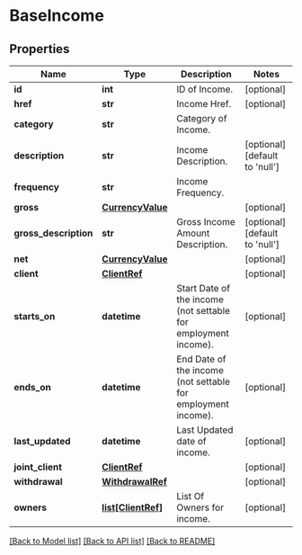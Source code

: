 # BaseIncome

## Properties
Name | Type | Description | Notes
------------ | ------------- | ------------- | -------------
**id** | **int** | ID of Income. | [optional] 
**href** | **str** | Income Href. | [optional] 
**category** | **str** | Category of Income. | 
**description** | **str** | Income Description. | [optional] [default to 'null']
**frequency** | **str** | Income Frequency. | 
**gross** | [**CurrencyValue**](CurrencyValue.md) |  | [optional] 
**gross_description** | **str** | Gross Income Amount Description. | [optional] [default to 'null']
**net** | [**CurrencyValue**](CurrencyValue.md) |  | [optional] 
**client** | [**ClientRef**](ClientRef.md) |  | [optional] 
**starts_on** | **datetime** | Start Date of the income (not settable for employment income). | [optional] 
**ends_on** | **datetime** | End Date of the income (not settable for employment income). | [optional] 
**last_updated** | **datetime** | Last Updated date of income. | [optional] 
**joint_client** | [**ClientRef**](ClientRef.md) |  | [optional] 
**withdrawal** | [**WithdrawalRef**](WithdrawalRef.md) |  | [optional] 
**owners** | [**list[ClientRef]**](ClientRef.md) | List Of Owners for income. | [optional] 

[[Back to Model list]](../README.md#documentation-for-models) [[Back to API list]](../README.md#documentation-for-api-endpoints) [[Back to README]](../README.md)

